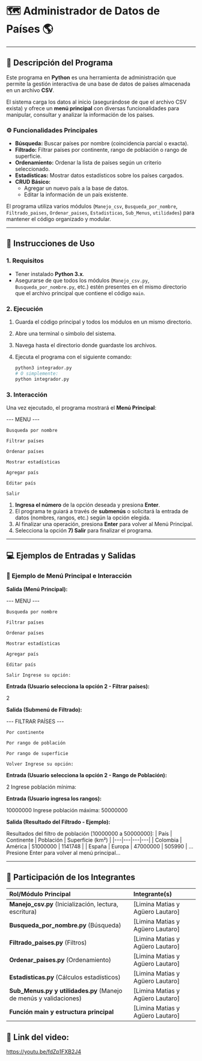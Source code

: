 # 🗺️ Administrador de Datos de Países 🌎

---

## 📝 Descripción del Programa

Este programa en **Python** es una herramienta de administración que permite la gestión interactiva de una base de datos de países almacenada en un archivo **CSV**.

El sistema carga los datos al inicio (asegurándose de que el archivo CSV exista) y ofrece un **menú principal** con diversas funcionalidades para manipular, consultar y analizar la información de los países.

### ⚙️ Funcionalidades Principales

* **Búsqueda:** Buscar países por nombre (coincidencia parcial o exacta).
* **Filtrado:** Filtrar países por continente, rango de población o rango de superficie.
* **Ordenamiento:** Ordenar la lista de países según un criterio seleccionado.
* **Estadísticas:** Mostrar datos estadísticos sobre los países cargados.
* **CRUD Básico:**
    * Agregar un nuevo país a la base de datos.
    * Editar la información de un país existente.

El programa utiliza varios módulos (`Manejo_csv`, `Busqueda_por_nombre`, `Filtrado_paises`, `Ordenar_paises`, `Estadisticas`, `Sub_Menus`, `utilidades`) para mantener el código organizado y modular.

---

## 🚀 Instrucciones de Uso

### 1. Requisitos

* Tener instalado **Python 3.x**.
* Asegurarse de que todos los módulos (`Manejo_csv.py`, `Busqueda_por_nombre.py`, etc.) estén presentes en el mismo directorio que el archivo principal que contiene el código `main`.

### 2. Ejecución

1.  Guarda el código principal y todos los módulos en un mismo directorio.
2.  Abre una terminal o símbolo del sistema.
3.  Navega hasta el directorio donde guardaste los archivos.
4.  Ejecuta el programa con el siguiente comando:

    ```bash
    python3 integrador.py 
    # O simplemente:
    python integrador.py
    ```

### 3. Interacción

Una vez ejecutado, el programa mostrará el **Menú Principal**:

--- MENU ---

    Busqueda por nombre

    Filtrar países

    Ordenar países

    Mostrar estadísticas

    Agregar país

    Editar país

    Salir


1.  **Ingresa el número** de la opción deseada y presiona **Enter**.
2.  El programa te guiará a través de **submenús** o solicitará la entrada de datos (nombres, rangos, etc.) según la opción elegida.
3.  Al finalizar una operación, presiona **Enter** para volver al Menú Principal.
4.  Selecciona la opción **7) Salir** para finalizar el programa.

---

## 💻 Ejemplos de Entradas y Salidas

### 📌 Ejemplo de Menú Principal e Interacción

**Salida (Menú Principal):**

--- MENU ---

    Busqueda por nombre

    Filtrar países

    Ordenar países

    Mostrar estadísticas

    Agregar país

    Editar país

    Salir Ingrese su opción:


**Entrada (Usuario selecciona la opción 2 - Filtrar países):**

2


**Salida (Submenú de Filtrado):**

--- FILTRAR PAÍSES ---

    Por continente

    Por rango de población

    Por rango de superficie

    Volver Ingrese su opción:


**Entrada (Usuario selecciona la opción 2 - Rango de Población):**

2 Ingrese población mínima:


**Entrada (Usuario ingresa los rangos):**

10000000 Ingrese población máxima: 50000000


**Salida (Resultado del Filtrado - Ejemplo):**

Resultados del filtro de población [10000000 a 50000000]: | País | Continente | Población | Superficie (km²) | |---|---|---|---| | Colombia | América | 51000000 | 1141748 | | España | Europa | 47000000 | 505990 | ... Presione Enter para volver al menú principal...


---

## 👥 Participación de los Integrantes

| Rol/Módulo Principal | Integrante(s) |
| :--- | :--- |
| **Manejo_csv.py** (Inicialización, lectura, escritura) | [Limina Matias y Agüero Lautaro] |
| **Busqueda_por_nombre.py** (Búsqueda) | [Limina Matias y Agüero Lautaro] |
| **Filtrado_paises.py** (Filtros) | [Limina Matias y Agüero Lautaro] |
| **Ordenar_paises.py** (Ordenamiento) | [Limina Matias y Agüero Lautaro] |
| **Estadisticas.py** (Cálculos estadísticos) | [Limina Matias y Agüero Lautaro] |
| **Sub_Menus.py y utilidades.py** (Manejo de menús y validaciones) | [Limina Matias y Agüero Lautaro] |
| **Función main y estructura principal** | [Limina Matias y Agüero Lautaro] |


## 👥 Link del video:
https://youtu.be/fdZp1FXB2J4